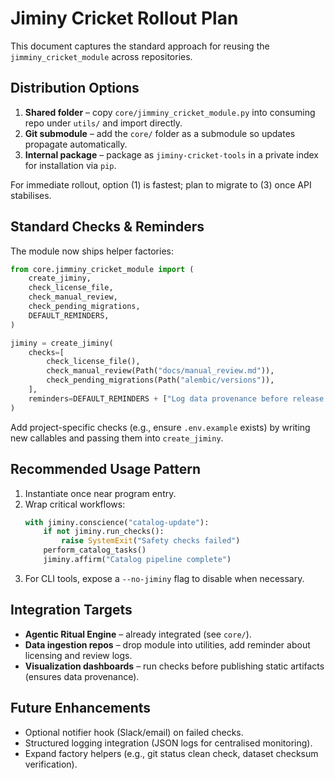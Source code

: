 # Jiminy Cricket Rollout Plan

This document captures the standard approach for reusing the `jimminy_cricket_module` across repositories.

## Distribution Options

1. **Shared folder** – copy `core/jimminy_cricket_module.py` into consuming repo under `utils/` and import directly.
2. **Git submodule** – add the `core/` folder as a submodule so updates propagate automatically.
3. **Internal package** – package as `jiminy-cricket-tools` in a private index for installation via `pip`.

For immediate rollout, option (1) is fastest; plan to migrate to (3) once API stabilises.

## Standard Checks & Reminders

The module now ships helper factories:

```python
from core.jimminy_cricket_module import (
    create_jiminy,
    check_license_file,
    check_manual_review,
    check_pending_migrations,
    DEFAULT_REMINDERS,
)

jiminy = create_jiminy(
    checks=[
        check_license_file(),
        check_manual_review(Path("docs/manual_review.md")),
        check_pending_migrations(Path("alembic/versions")),
    ],
    reminders=DEFAULT_REMINDERS + ["Log data provenance before release."],
)
```

Add project-specific checks (e.g., ensure `.env.example` exists) by writing new callables and passing them into `create_jiminy`.

## Recommended Usage Pattern

1. Instantiate once near program entry.
2. Wrap critical workflows:
   ```python
   with jiminy.conscience("catalog-update"):
       if not jiminy.run_checks():
           raise SystemExit("Safety checks failed")
       perform_catalog_tasks()
       jiminy.affirm("Catalog pipeline complete")
   ```
3. For CLI tools, expose a `--no-jiminy` flag to disable when necessary.

## Integration Targets

- **Agentic Ritual Engine** – already integrated (see `core/`).
- **Data ingestion repos** – drop module into utilities, add reminder about licensing and review logs.
- **Visualization dashboards** – run checks before publishing static artifacts (ensures data provenance).

## Future Enhancements

- Optional notifier hook (Slack/email) on failed checks.
- Structured logging integration (JSON logs for centralised monitoring).
- Expand factory helpers (e.g., git status clean check, dataset checksum verification).
